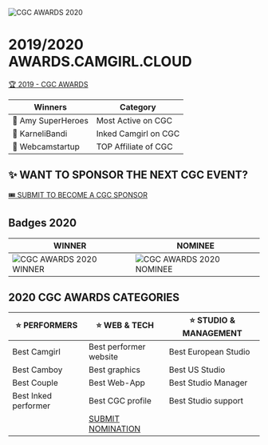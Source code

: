 ![CGC AWARDS 2020](https://raw.githubusercontent.com/CGCAW/cgcawards/master/assets/cgc_twitter_2020cover.jpg)

# 2019/2020 AWARDS.CAMGIRL.CLOUD
[:trophy: 2019 - CGC AWARDS](https://awards.camgirl.cloud/92019-awards)

Winners | Category
------------ | -------------
:1st_place_medal: Amy SuperHeroes | Most Active on CGC
:1st_place_medal: KarneliBandi | Inked Camgirl on CGC
:1st_place_medal: Webcamstartup | TOP Affiliate of CGC

## :sparkles: WANT TO SPONSOR THE NEXT CGC EVENT?
[:tickets: SUBMIT TO BECOME A CGC SPONSOR](https://camgirl.cloud/become-a-sponsor/)


## Badges 2020

WINNER | NOMINEE
------------ | -------------
![CGC AWARDS 2020 WINNER](https://raw.githubusercontent.com/CGCAW/aw/master/assets/badge/winner_cgc250.jpg) | ![CGC AWARDS 2020 NOMINEE](https://raw.githubusercontent.com/CGCAW/aw/master/assets/badge/nom_cgc250.jpg)

## 2020 CGC AWARDS CATEGORIES

|:star: PERFORMERS         | :star: WEB & TECH            | :star: STUDIO & MANAGEMENT       |
| ------------- |-------------|-----|
| Best Camgirl     | Best performer website | Best European Studio |
| Best Camboy      | Best graphics      | Best US Studio |
| Best Couple | Best Web-App      | Best Studio Manager   |
| Best Inked performer | Best CGC profile       | Best Studio support   |
||    [SUBMIT NOMINATION](https://awards.camgirl.cloud/#category)      ||
